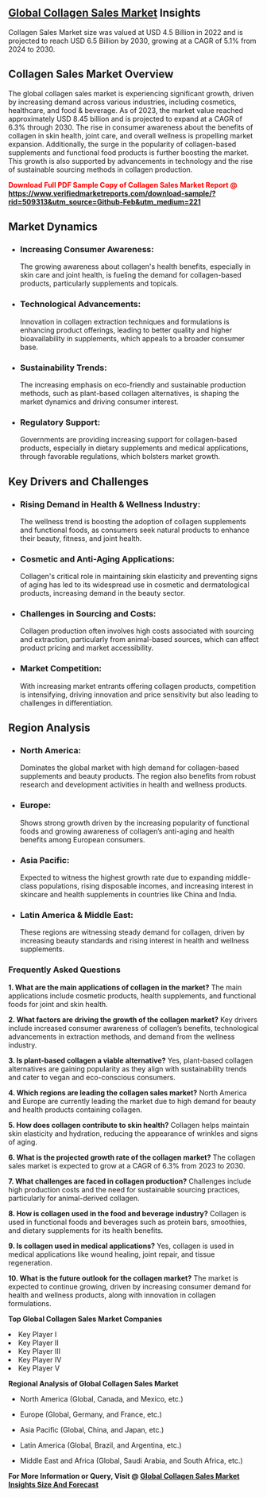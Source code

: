 <h2><a href="https://www.verifiedmarketreports.com/download-sample/?rid=509313&amp;utm_source=Github&amp;utm_medium=221" target="_blank">Global Collagen Sales Market</a> Insights</h2><p>Collagen Sales Market size was valued at USD 4.5 Billion in 2022 and is projected to reach USD 6.5 Billion by 2030, growing at a CAGR of 5.1% from 2024 to 2030.</p><p> <h2>Collagen Sales Market Overview</h2> <p>The global collagen sales market is experiencing significant growth, driven by increasing demand across various industries, including cosmetics, healthcare, and food & beverage. As of 2023, the market value reached approximately USD 8.45 billion and is projected to expand at a CAGR of 6.3% through 2030. The rise in consumer awareness about the benefits of collagen in skin health, joint care, and overall wellness is propelling market expansion. Additionally, the surge in the popularity of collagen-based supplements and functional food products is further boosting the market. This growth is also supported by advancements in technology and the rise of sustainable sourcing methods in collagen production.</p> <p><b><p><span class=""><span style="color: #ff0000;"><strong>Download Full PDF Sample Copy of Collagen Sales Market Report</strong> @ </span><a href="https://www.verifiedmarketreports.com/download-sample/?rid=509313&amp;utm_source=Github-Feb&amp;utm_medium=221" target="_blank">https://www.verifiedmarketreports.com/download-sample/?rid=509313&amp;utm_source=Github-Feb&amp;utm_medium=221</a></span></p></b></p> <h2>Market Dynamics</h2> <ul> <li><h3>Increasing Consumer Awareness:</h3> The growing awareness about collagen's health benefits, especially in skin care and joint health, is fueling the demand for collagen-based products, particularly supplements and topicals.</li> <li><h3>Technological Advancements:</h3> Innovation in collagen extraction techniques and formulations is enhancing product offerings, leading to better quality and higher bioavailability in supplements, which appeals to a broader consumer base.</li> <li><h3>Sustainability Trends:</h3> The increasing emphasis on eco-friendly and sustainable production methods, such as plant-based collagen alternatives, is shaping the market dynamics and driving consumer interest.</li> <li><h3>Regulatory Support:</h3> Governments are providing increasing support for collagen-based products, especially in dietary supplements and medical applications, through favorable regulations, which bolsters market growth.</li> </ul> <h2>Key Drivers and Challenges</h2> <ul> <li><h3>Rising Demand in Health & Wellness Industry:</h3> The wellness trend is boosting the adoption of collagen supplements and functional foods, as consumers seek natural products to enhance their beauty, fitness, and joint health.</li> <li><h3>Cosmetic and Anti-Aging Applications:</h3> Collagen's critical role in maintaining skin elasticity and preventing signs of aging has led to its widespread use in cosmetic and dermatological products, increasing demand in the beauty sector.</li> <li><h3>Challenges in Sourcing and Costs:</h3> Collagen production often involves high costs associated with sourcing and extraction, particularly from animal-based sources, which can affect product pricing and market accessibility.</li> <li><h3>Market Competition:</h3> With increasing market entrants offering collagen products, competition is intensifying, driving innovation and price sensitivity but also leading to challenges in differentiation.</li> </ul> <h2>Region Analysis</h2> <ul> <li><h3>North America:</h3> Dominates the global market with high demand for collagen-based supplements and beauty products. The region also benefits from robust research and development activities in health and wellness products.</li> <li><h3>Europe:</h3> Shows strong growth driven by the increasing popularity of functional foods and growing awareness of collagen’s anti-aging and health benefits among European consumers.</li> <li><h3>Asia Pacific:</h3> Expected to witness the highest growth rate due to expanding middle-class populations, rising disposable incomes, and increasing interest in skincare and health supplements in countries like China and India.</li> <li><h3>Latin America & Middle East:</h3> These regions are witnessing steady demand for collagen, driven by increasing beauty standards and rising interest in health and wellness supplements.</li> </ul> <h3>Frequently Asked Questions</h3> <p><b>1. What are the main applications of collagen in the market?</b> The main applications include cosmetic products, health supplements, and functional foods for joint and skin health.</p> <p><b>2. What factors are driving the growth of the collagen market?</b> Key drivers include increased consumer awareness of collagen’s benefits, technological advancements in extraction methods, and demand from the wellness industry.</p> <p><b>3. Is plant-based collagen a viable alternative?</b> Yes, plant-based collagen alternatives are gaining popularity as they align with sustainability trends and cater to vegan and eco-conscious consumers.</p> <p><b>4. Which regions are leading the collagen sales market?</b> North America and Europe are currently leading the market due to high demand for beauty and health products containing collagen.</p> <p><b>5. How does collagen contribute to skin health?</b> Collagen helps maintain skin elasticity and hydration, reducing the appearance of wrinkles and signs of aging.</p> <p><b>6. What is the projected growth rate of the collagen market?</b> The collagen sales market is expected to grow at a CAGR of 6.3% from 2023 to 2030.</p> <p><b>7. What challenges are faced in collagen production?</b> Challenges include high production costs and the need for sustainable sourcing practices, particularly for animal-derived collagen.</p> <p><b>8. How is collagen used in the food and beverage industry?</b> Collagen is used in functional foods and beverages such as protein bars, smoothies, and dietary supplements for its health benefits.</p> <p><b>9. Is collagen used in medical applications?</b> Yes, collagen is used in medical applications like wound healing, joint repair, and tissue regeneration.</p> <p><b>10. What is the future outlook for the collagen market?</b> The market is expected to continue growing, driven by increasing consumer demand for health and wellness products, along with innovation in collagen formulations.</p> </p><p><strong>Top Global Collagen Sales Market Companies</strong></p><div data-test-id=""><p><li>Key Player I</li><li> Key Player II</li><li> Key Player III</li><li> Key Player IV</li><li> Key Player V</li></p><div><strong>Regional Analysis of&nbsp;Global Collagen Sales Market</strong></div><ul><li dir="ltr"><p dir="ltr">North America&nbsp;(Global, Canada, and Mexico, etc.)</p></li><li dir="ltr"><p dir="ltr">Europe (Global, Germany, and France, etc.)</p></li><li dir="ltr"><p dir="ltr">Asia Pacific&nbsp;(Global, China, and Japan, etc.)</p></li><li dir="ltr"><p dir="ltr">Latin America&nbsp;(Global, Brazil, and Argentina, etc.)</p></li><li dir="ltr">Middle East and Africa&nbsp;(Global, Saudi Arabia, and South Africa, etc.)</li></ul><p><strong>For More Information or Query, Visit @&nbsp;</strong><strong><a href="https://www.verifiedmarketreports.com/product/collagen-sales-market-size-and-forecast/?utm_source=Github&amp;utm_medium=221" target="_blank">Global Collagen Sales Market Insights Size And Forecast</a></strong></p></div>
